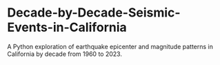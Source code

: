 # Decade-by-Decade-Seismic-Events-in-California
A Python exploration of earthquake epicenter and magnitude patterns in California by decade from 1960 to 2023. 

